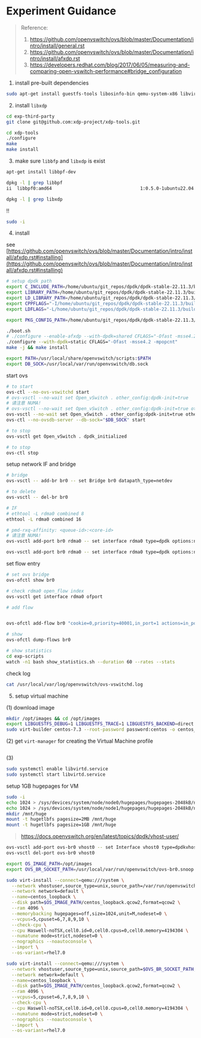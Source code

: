 # Experiment Guidance

> Reference:
> 1. https://github.com/openvswitch/ovs/blob/master/Documentation/intro/install/general.rst
> 2. https://github.com/openvswitch/ovs/blob/master/Documentation/intro/install/afxdp.rst
> 3. https://developers.redhat.com/blog/2017/06/05/measuring-and-comparing-open-vswitch-performance#bridge_configuration


1. install pre-built dependencies

```bash
sudo apt-get install guestfs-tools libosinfo-bin qemu-system-x86 libvirt-daemon-system python3-libvirt libosinfo-1.0-dev libxml2-dev libxml2 python3-libxml2
```

2. install `libxdp`

```bash
cd exp-third-party
git clone git@github.com:xdp-project/xdp-tools.git

cd xdp-tools
./configure
make
make install
```

3. make sure `libbfp` and `libxdp` is exist

```bash
apt-get install libbpf-dev

dpkg -l | grep libbpf
ii  libbpf0:amd64                                 1:0.5.0-1ubuntu22.04.1                   amd64        eBPF helper library (shared library)

dpkg -l | grep libxdp
```

!!
```bash
sudo -i
```


4. install 

see [https://github.com/openvswitch/ovs/blob/master/Documentation/intro/install/afxdp.rst#installing](https://github.com/openvswitch/ovs/blob/master/Documentation/intro/install/afxdp.rst#installing)

```bash
# setup dpdk path
export C_INCLUDE_PATH=/home/ubuntu/git_repos/dpdk/dpdk-stable-22.11.3/build/install/include:$C_INCLUDE_PATH
export LIBRARY_PATH=/home/ubuntu/git_repos/dpdk/dpdk-stable-22.11.3/build/install/lib/x86_64-linux-gnu:$LIBRARY_PATH
export LD_LIBRARY_PATH=/home/ubuntu/git_repos/dpdk/dpdk-stable-22.11.3/build/install/lib/x86_64-linux-gnu:$LD_LIBRARY_PATH
export CPPFLAGS="-I/home/ubuntu/git_repos/dpdk/dpdk-stable-22.11.3/build/install/include"
export LDFLAGS="-L/home/ubuntu/git_repos/dpdk/dpdk-stable-22.11.3/build/install/lib/x86_64-linux-gnu"

export PKG_CONFIG_PATH=/home/ubuntu/git_repos/dpdk/dpdk-stable-22.11.3/build/install/lib/x86_64-linux-gnu/pkgconfig:$PKG_CONFIG_PATH

./boot.sh
# ./configure --enable-afxdp --with-dpdk=shared CFLAGS="-Ofast -msse4.2 -mpopcnt"
./configure --with-dpdk=static CFLAGS="-Ofast -msse4.2 -mpopcnt"
make -j && make install
```

```bash
export PATH=/usr/local/share/openvswitch/scripts:$PATH
export DB_SOCK=/usr/local/var/run/openvswitch/db.sock
```


start ovs

```bash
# to start
ovs-ctl --no-ovs-vswitchd start 
# ovs-vsctl --no-wait set Open_vSwitch . other_config:dpdk-init=true
# 请注意 NUMA! 
# ovs-vsctl --no-wait set Open_vSwitch . other_config:dpdk-init=true other_config:pmd-cpu-mask=0xFF00
ovs-vsctl --no-wait set Open_vSwitch . other_config:dpdk-init=true other_config:pmd-cpu-mask=0xFF00FF00
ovs-ctl --no-ovsdb-server --db-sock="$DB_SOCK" start

# to stop
ovs-vsctl get Open_vSwitch . dpdk_initialized

# to stop
ovs-ctl stop
```

setup network IF and bridge

```bash
# bridge
ovs-vsctl -- add-br br0 -- set Bridge br0 datapath_type=netdev

# to delete
ovs-vsctl -- del-br br0

# IF
# ethtool -L rdma0 combined 8
ethtool -L rdma0 combined 16

# pmd-rxq-affinity: <queue-id>:<core-id>
# 请注意 NUMA! 
ovs-vsctl add-port br0 rdma0 -- set interface rdma0 type=dpdk options:n_rxq=8 options:n_txq=8 options:dpdk-devargs=0000:98:00.0 other_config:pmd-rxq-affinity="0:8,1:9,2:10,3:11,4:12,5:13,6:14,7:15" options:rx-steering=rss+pipetune

ovs-vsctl add-port br0 rdma0 -- set interface rdma0 type=dpdk options:n_rxq=16 options:n_txq=16 options:dpdk-devargs=0000:98:00.0 other_config:pmd-rxq-affinity="0:8,1:9,2:10,3:11,4:12,5:13,6:14,7:15,8:24,9:25,10:26,11:27,12:28,13:29,14:30,15:31" options:rx-steering=rss+pipetune
```

set flow entry

```bash
# set ovs bridge
ovs-ofctl show br0 

# check rdma0 open_flow index
ovs-vsctl get interface rdma0 ofport

# add flow


ovs-ofctl add-flow br0 "cookie=0,priority=40001,in_port=1 actions=in_port"

# show
ovs-ofctl dump-flows br0
```

```bash
# show statistics
cd exp-scripts
watch -n1 bash show_statistics.sh --duration 60 --rates --stats
```


check log

```bash
cat /usr/local/var/log/openvswitch/ovs-vswitchd.log
```

5. setup virtual machine

(1) download image

```bash
mkdir /opt/images && cd /opt/images
export LIBGUESTFS_DEBUG=1 LIBGUESTFS_TRACE=1 LIBGUESTFS_BACKEND=direct
sudo virt-builder centos-7.3 --root-password password:centos -o centos_loopback.qcow2 --format qcow2
```

(2) get `virt-manager` for creating the Virtual Machine profile

```bash

```


(3)

```bash
sudo systemctl enable libvirtd.service
sudo systemctl start libvirtd.service
```

setup 1GB hugepages for VM

```bash
sudo -i
echo 1024 > /sys/devices/system/node/node0/hugepages/hugepages-2048kB/nr_hugepages
echo 1024 > /sys/devices/system/node/node1/hugepages/hugepages-2048kB/nr_hugepages
mkdir /mnt/huge
mount -t hugetlbfs pagesize=2MB /mnt/huge
mount -t hugetlbfs pagesize=1GB /mnt/huge
```


> https://docs.openvswitch.org/en/latest/topics/dpdk/vhost-user/
```bash
ovs-vsctl add-port ovs-br0 vhost0 -- set Interface vhost0 type=dpdkvhostuser -- set Interface vhost0 ofport_request=2
ovs-vsctl del-port ovs-br0 vhost0
```

```bash
export OS_IMAGE_PATH=/opt/images
export OVS_BR_SOCKET_PATH=/usr/local/var/run/openvswitch/ovs-br0.snoop

sudo virt-install --connect=qemu:///system \
  --network vhostuser,source_type=unix,source_path=/var/run/openvswitch/vhost0,source_mode=client,model=virtio,driver_queues=4 \
  --network network=default \
  --name=centos_loopback \
  --disk path=$OS_IMAGE_PATH/centos_loopback.qcow2,format=qcow2 \
  --ram 4096 \
  --memorybacking hugepages=off,size=1024,unit=M,nodeset=0 \
  --vcpus=5,cpuset=6,7,8,9,10 \
  --check-cpu \
  --cpu Haswell-noTSX,cell0.id=0,cell0.cpus=0,cell0.memory=4194304 \
  --numatune mode=strict,nodeset=0 \
  --nographics --noautoconsole \
  --import \
  --os-variant=rhel7.0

sudo virt-install --connect=qemu:///system \
  --network vhostuser,source_type=unix,source_path=$OVS_BR_SOCKET_PATH,source_mode=client,model=virtio,driver_queues=4 \
  --network network=default \
  --name=centos_loopback \
  --disk path=$OS_IMAGE_PATH/centos_loopback.qcow2,format=qcow2 \
  --ram 4096 \
  --vcpus=5,cpuset=6,7,8,9,10 \
  --check-cpu \
  --cpu Haswell-noTSX,cell0.id=0,cell0.cpus=0,cell0.memory=4194304 \
  --numatune mode=strict,nodeset=0 \
  --nographics --noautoconsole \
  --import \
  --os-variant=rhel7.0
```